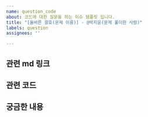 ```yaml
---
name: question_code
about: 코드에 대한 질문을 하는 이슈 템플릿 입니다.
title: "[올바른 괄호(문제 이름)] - @박지윤(문제 풀이한 사람)"
labels: question
assignees: ''

---
```


## 관련 md 링크

## 관련 코드

## 궁금한 내용
